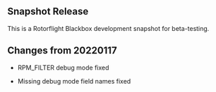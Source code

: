 ## Snapshot Release

This is a Rotorflight Blackbox development snapshot for beta-testing.


## Changes from 20220117

- RPM_FILTER debug mode fixed

- Missing debug mode field names fixed

